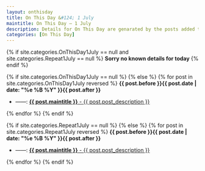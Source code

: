 ```yaml
---
layout: onthisday
title: On This Day &#124; 1 July
maintitle: On This Day — 1 July
description: Details for On This Day are genarated by the posts added to the website so the content is subject to changes/updates over time.
categories: [On This Day]
---
```


{% if site.categories.OnThisDay1July == null and site.categories.Repeat1July == null %}
<strong>Sorry no known details for today</strong>
{% endif %}

{% if site.categories.OnThisDay1July == null %}
{% else %}
{% for post in site.categories.OnThisDay1July reversed %}
<strong>{{ post.before }}{{ post.date | date: "%e %B %Y" }}{{ post.after }}</strong>
<ul>
<li> ——: <a class="{{ post.class }}" href="{{ post.url }}"><strong>{{ post.maintitle }}</strong> - {{ post.post_description }}</a></li>
</ul>
{% endfor %}
{% endif %}

{% if site.categories.Repeat1July == null %}
{% else %}
{% for post in site.categories.Repeat1July reversed %}
<strong>{{ post.before }}{{ post.date | date: "%e %B %Y" }}{{ post.after }}</strong>
<ul>
<li> ——: <a class="{{ post.class }}" href="{{ post.url }}"><strong>{{ post.maintitle }}</strong> - {{ post.post_description }}</a></li>
</ul>
{% endfor %}
{% endif %}
